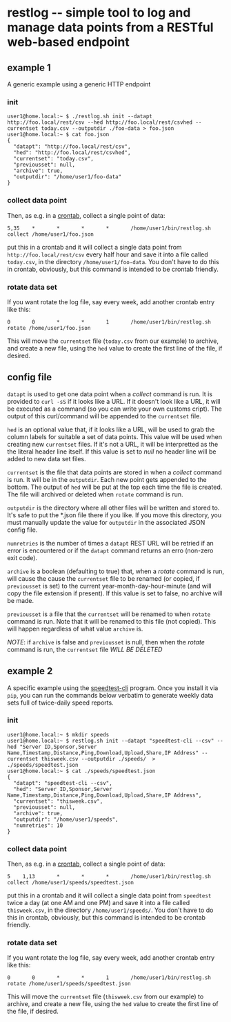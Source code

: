 # restlog -- simple tool to log and manage data points from a RESTful web-based endpoint

## example 1
A generic example using a generic HTTP endpoint
### init
```
user1@home.local:~ $ ./restlog.sh init --datapt http://foo.local/rest/csv --hed http://foo.local/rest/csvhed --currentset today.csv --outputdir ./foo-data > foo.json
user1@home.local:~ $ cat foo.json
{
  "datapt": "http://foo.local/rest/csv",
  "hed": "http://foo.local/rest/csvhed",
  "currentset": "today.csv",
  "previousset": null,
  "archive": true,
  "outputdir": "/home/user1/foo-data"
}
```

### collect data point
Then, as e.g. in a [crontab](https://man7.org/linux/man-pages/man5/crontab.5.html), collect a single point of data:
```
5,35    *       *       *       *       /home/user1/bin/restlog.sh collect /home/user1/foo.json 
```
put this in a crontab and it will collect a single data point from `http://foo.local/rest/csv` every half hour and save it into a file called `today.csv`, in the directory `/home/user1/foo-data`. You don't have to do this in crontab, obviously, but this command is intended to be crontab friendly.

### rotate data set
If you want rotate the log file, say every week, add another crontab entry like this:
```
0       0       *       *       1       /home/user1/bin/restlog.sh rotate /home/user1/foo.json
```
This will move the `currentset` file (`today.csv` from our example) to archive, and create a new file, using the `hed` value to create the first line of the file, if desired.

## config file

`datapt` is used to get one data point when a *collect* command is run. It is provided to `curl -sS` if it looks like a URL. If it doesn't look like a URL, it will be executed as a command (so you can write your own customs cript). The output of this curl/command will be appended to the `currentset` file.

`hed` is an optional value that, if it looks like a URL, will be used to grab the column labels for suitable a set of data points. This value will be used when creating new `currentset` files. If it's not a URL, it will be interpretted as the the literal header line itself. If this value is set to *null* no header line will be added to new data set files.

`currentset` is the file that data points are stored in when a *collect* command is run. It will be in the `outputdir`. Each new point gets appended to the bottom. The output of `hed` will be put at the top each time the file is created. The file will archived or deleted when `rotate` command is run. 

`outputdir` is the directory where all other files will be written and stored to. It's safe to put the \*.json file there if you like. If you move this directory, you must manually update the value for `outputdir` in the associated JSON config file.

`numretries` is the number of times a `datapt` REST URL will be retried if an error is encountered or if the `datapt` command returns an erro (non-zero exit code).

`archive` is a boolean (defaulting to true) that, when a *rotate* command is run, will cause the cause the `currentset` file to be renamed (or copied, if `previousset` is set) to the current year-month-day-hour-minute (and will copy the file extension if present). If this value is set to false, no archive will be made. 

`previousset` is a file that the `currentset` will be renamed to when `rotate` command is run. Note that it will be renamed to this file (not copied). This will happen regardless of what value `archive` is.

*NOTE*: if `archive` is false and `previousset` is null, then when the *rotate* command is run, the `currentset` file *WILL BE DELETED* 
## example 2
A specific example using the [speedtest-cli](https://pypi.org/project/speedtest-cli/) program. Once you install it via `pip`, you can run the commands below verbatim to generate weekly data sets full of twice-daily speed reports.
### init
```
user1@home.local:~ $ mkdir speeds
user1@home.local:~ $ restlog.sh init --datapt "speedtest-cli --csv" --hed "Server ID,Sponsor,Server Name,Timestamp,Distance,Ping,Download,Upload,Share,IP Address" --currentset thisweek.csv --outputdir ./speeds/  > ./speeds/speedtest.json
user1@home.local:~ $ cat ./speeds/speedtest.json
{
  "datapt": "speedtest-cli --csv",
  "hed": "Server ID,Sponsor,Server Name,Timestamp,Distance,Ping,Download,Upload,Share,IP Address",
  "currentset": "thisweek.csv",
  "previousset": null,
  "archive": true,
  "outputdir": "/home/user1/speeds",
  "numretries": 10
}
```

### collect data point
Then, as e.g. in a [crontab](https://man7.org/linux/man-pages/man5/crontab.5.html), collect a single point of data:
```
5    1,13       *       *       *       /home/user1/bin/restlog.sh collect /home/user1/speeds/speedtest.json 
```
put this in a crontab and it will collect a single data point from `speedtest` twice a day (at one AM and one PM) and save it into a file called `thisweek.csv`, in the directory `/home/user1/speeds/`. You don't have to do this in crontab, obviously, but this command is intended to be crontab friendly.

### rotate data set
If you want rotate the log file, say every week, add another crontab entry like this:
```
0       0       *       *       1       /home/user1/bin/restlog.sh rotate /home/user1/speeds/speedtest.json
```
This will move the `currentset` file (`thisweek.csv` from our example) to archive, and create a new file, using the `hed` value to create the first line of the file, if desired.


